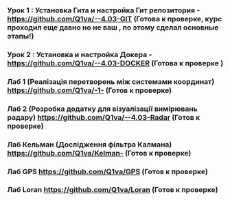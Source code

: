 ### Урок 1 : Установка Гита и настройка Гит репозитория - https://github.com/Q1va/--4.03-GIT (Готова к проверке, курс проходил еще давно но не ваш , по этому сделал основные этапы!)
### Урок 2 : Установка и настройка Докера - https://github.com/Q1va/--4.03-DOCKER (Готова к проверке )

### Лаб 1 (Реалізація перетворень між системами координат) https://github.com/Q1va/-1- (Готов к проверке)


### Лаб 2 (Розробка додатку для візуалізації вимірювань радару) https://github.com/Q1va/--4.03-Radar (Готов к проверке)

### Лаб Кельман (Дослідження фільтра Калмана) https://github.com/Q1va/Kelman- (Готов к проверке)

### Лаб GPS https://github.com/Q1va/GPS (Готов к проверке)

### Лаб Loran https://github.com/Q1va/Loran (Готов к проверке)
